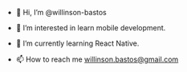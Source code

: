 - 👋 Hi, I’m @willinson-bastos
- 👀 I’m interested in learn mobile development.
- 🌱 I’m currently learning React Native.

- 📫 How to reach me willinson.bastos@gmail.com

<!---
willinson-bastos/willinson-bastos is a ✨ special ✨ repository because its `README.md` (this file) appears on your GitHub profile.
You can click the Preview link to take a look at your changes.
--->

